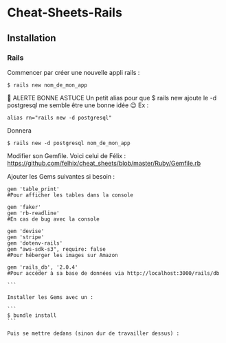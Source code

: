# Cheat-Sheets-Rails
## Installation


### Rails

Commencer par créer une nouvelle appli rails :

```
$ rails new nom_de_mon_app
```
🚀 ALERTE BONNE ASTUCE
Un petit alias pour que $ rails new ajoute le -d postgresql me semble être une bonne idée 😉
Ex :
```
alias rn="rails new -d postgresql"
```
Donnera
```
$ rails new -d postgresql nom_de_mon_app
```


Modifier son Gemfile. Voici celui de Félix : 
https://github.com/felhix/cheat_sheets/blob/master/Ruby/Gemfile.rb

Ajouter les Gems suivantes si besoin :

````
gem 'table_print'
#Pour afficher les tables dans la console

gem 'faker'
gem 'rb-readline'
#En cas de bug avec la console

gem 'devise'
gem 'stripe'
gem 'dotenv-rails'
gem "aws-sdk-s3", require: false
#Pour héberger les images sur Amazon

gem 'rails_db', '2.0.4'
#Pour accéder à sa base de données via http://localhost:3000/rails/db

```

Installer les Gems avec un : 

```
$ bundle install
```

Puis se mettre dedans (sinon dur de travailler dessus) :


